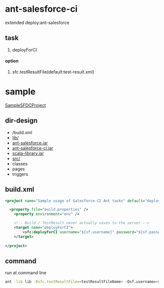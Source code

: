 # ant-salesforce-ci

extended deploy:ant-salesforce


## task
1. deployForCI

#### option
1. sfc.testResultFile(default:test-result.xml)



# sample

[SampleSFDCProject](https://github.com/yutagithub/ForceComInspection "sample project")

## dir-design

* /build.xml
* [lib/](https://github.com/yutagithub/ForceComInspection/tree/master/lib "lib directory") 
 * [ant-salesforce.jar](https://github.com/yutagithub/ForceComInspection/raw/master/lib/ant-salesforce.jar "ant-salesforce.jar") 
 * [ant-salesforce-ci.jar](https://github.com/yutagithub/ForceComInspection/raw/master/lib/ant-salesforce-ci_2.9.1-1.0.jar "ant-salesforce-ci_2.9.1-1.0.jar") 
 * [scala-library.jar](https://github.com/yutagithub/ForceComInspection/raw/master/lib/scala-library.jar "scala-library.jar") 
* [src/](https://github.com/yutagithub/ForceComInspection/tree/master/src "sfdc source directory")
 * classes
 * pages
 * triggers


## build.xml

```xml
<project name="Sample usage of Salesforce-CI Ant tasks" default="deployForCI" basedir="." xmlns:sfc="antlib:com.salesforce.ci">

  <property file="build.properties" />
	<property environment="env" />

	<!-- Build / TestResult never actually saves to the server -->
	<target name="deployForCI">
		<sfc:deployForCI username="${sf.username}" password="${sf.password}" serverurl="${sf.serverurl}" deployRoot="src" />
	</target>
	
</project>
```


## command
run at command line
```sh
ant -lib lib -Dsfc.testResultFile=<testResultFileName> -Dsf.username=<sf.username> -Dsf.password=<password><securityToken> deployForCI
```